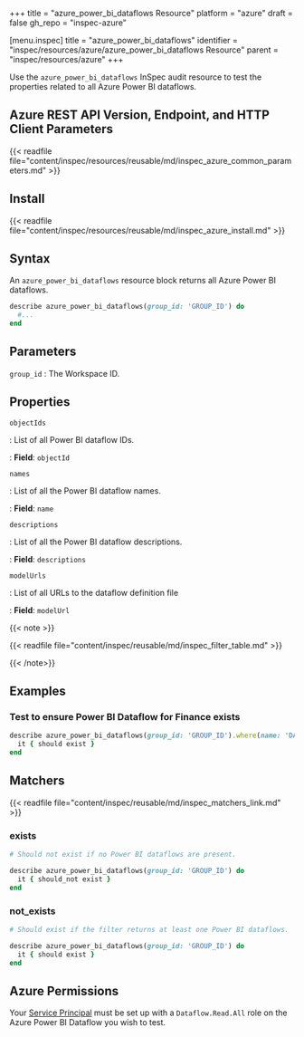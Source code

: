 +++
title = "azure_power_bi_dataflows Resource"
platform = "azure"
draft = false
gh_repo = "inspec-azure"

[menu.inspec]
title = "azure_power_bi_dataflows"
identifier = "inspec/resources/azure/azure_power_bi_dataflows Resource"
parent = "inspec/resources/azure"
+++

Use the `azure_power_bi_dataflows` InSpec audit resource to test the properties related to all Azure Power BI dataflows.

## Azure REST API Version, Endpoint, and HTTP Client Parameters

{{< readfile file="content/inspec/resources/reusable/md/inspec_azure_common_parameters.md" >}}

## Install

{{< readfile file="content/inspec/resources/reusable/md/inspec_azure_install.md" >}}

## Syntax

An `azure_power_bi_dataflows` resource block returns all Azure Power BI dataflows.

```ruby
describe azure_power_bi_dataflows(group_id: 'GROUP_ID') do
  #...
end
```

## Parameters

`group_id`
: The Workspace ID.

## Properties

`objectIds`

: List of all Power BI dataflow IDs.

: **Field**: `objectId`

`names`

: List of all the Power BI dataflow names.

: **Field**: `name`

`descriptions`

: List of all the Power BI dataflow descriptions.

: **Field**: `descriptions`

`modelUrls`

: List of all URLs to the dataflow definition file

: **Field**: `modelUrl`

{{< note >}}

{{< readfile file="content/inspec/reusable/md/inspec_filter_table.md" >}}

{{< /note>}}

## Examples

### Test to ensure Power BI Dataflow for Finance exists

```ruby
describe azure_power_bi_dataflows(group_id: 'GROUP_ID').where(name: 'DATAFLOW_NAME') do
  it { should exist }
end
```

## Matchers

{{< readfile file="content/inspec/reusable/md/inspec_matchers_link.md" >}}

### exists

```ruby
# Should not exist if no Power BI dataflows are present.

describe azure_power_bi_dataflows(group_id: 'GROUP_ID') do
  it { should_not exist }
end
```

### not_exists

```ruby
# Should exist if the filter returns at least one Power BI dataflows.

describe azure_power_bi_dataflows(group_id: 'GROUP_ID') do
  it { should exist }
end
```

## Azure Permissions

Your [Service Principal](https://docs.microsoft.com/en-us/azure/azure-resource-manager/resource-group-create-service-principal-portal) must be set up with a `Dataflow.Read.All` role on the Azure Power BI Dataflow you wish to test.
